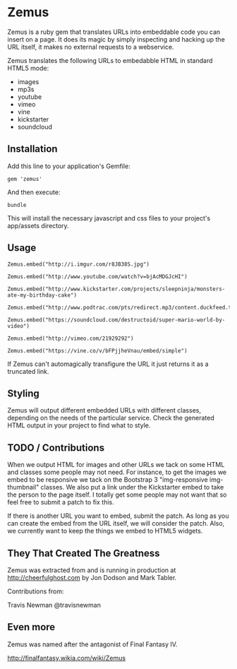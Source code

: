 # Zemus

Zemus is a ruby gem that translates URLs into embeddable code you can insert on a page.  It does its magic by simply inspecting and hacking up the URL itself, it makes no external requests to a webservice.

Zemus translates the following URLs to embedabble HTML in standard HTML5 mode:

* images
* mp3s
* youtube
* vimeo
* vine
* kickstarter
* soundcloud

## Installation

Add this line to your application's Gemfile:

    gem 'zemus'

And then execute:

    bundle
	
This will install the necessary javascript and css files to your project's app/assets directory.
	

## Usage

    Zemus.embed("http://i.imgur.com/r8JB38S.jpg")

    Zemus.embed("http://www.youtube.com/watch?v=bjAcMDGJcHI")

    Zemus.embed("http://www.kickstarter.com/projects/sleepninja/monsters-ate-my-birthday-cake")

    Zemus.embed("http://www.podtrac.com/pts/redirect.mp3/content.duckfeed.tv/bsc/bsc_E001.mp3")

    Zemus.embed("https://soundcloud.com/destructoid/super-mario-world-by-video")

    Zemus.embed("http://vimeo.com/21929292")

    Zemus.embed("https://vine.co/v/bFPjjheVnau/embed/simple")

If Zemus can't automagically transfigure the URL it just returns it as a truncated link.

## Styling

Zemus will output different embedded URLs with different classes, depending on the needs of the particular service. Check the generated HTML output in your project to find what to style.

## TODO / Contributions

When we output HTML for images and other URLs we tack on some HTML and classes some people may not need.  For instance, to get the images we embed to be responsive we tack on the Bootstrap 3 "img-responsive img-thumbnail" classes.  We also put a link under the Kickstarter embed to take the person to the page itself.  I totally get some people may not want that so feel free to submit a patch to fix this.

If there is another URL you want to embed, submit the patch.  As long as you can create the embed from the URL itself, we will consider the patch.  Also, we currently want to keep the things we embed to HTML5 widgets.

## They That Created The Greatness

Zemus was extracted from and is running in production at http://cheerfulghost.com by Jon Dodson and Mark Tabler.

Contributions from:

Travis Newman @travisnewman

## Even more

Zemus was named after the antagonist of Final Fantasy IV.

http://finalfantasy.wikia.com/wiki/Zemus
